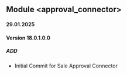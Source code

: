 ## Module <approval_connector>
#### 29.01.2025
#### Version 18.0.1.0.0
##### ADD

- Initial Commit for Sale Approval Connector

